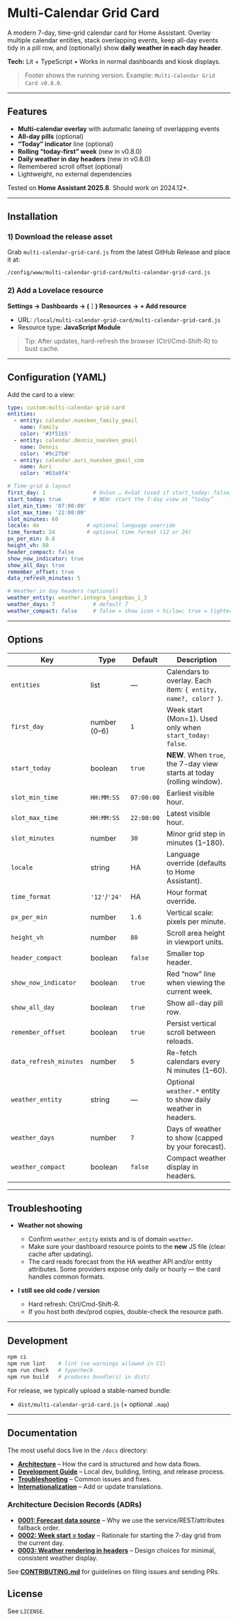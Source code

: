 # Multi-Calendar Grid Card

A modern 7-day, time-grid calendar card for Home Assistant. Overlay multiple calendar entities, stack overlapping events, keep all-day events tidy in a pill row, and (optionally) show **daily weather in each day header**.

**Tech:** Lit + TypeScript • Works in normal dashboards and kiosk displays.

> Footer shows the running version. Example: `Multi-Calendar Grid Card v0.8.0`.

---

## Features

- **Multi-calendar overlay** with automatic laneing of overlapping events
- **All-day pills** (optional)
- **“Today” indicator** line (optional)
- **Rolling “today-first” week** (new in v0.8.0)
- **Daily weather in day headers** (new in v0.8.0)
- Remembered scroll offset (optional)
- Lightweight, no external dependencies

Tested on **Home Assistant 2025.8**. Should work on 2024.12+.

---

## Installation

### 1) Download the release asset
Grab `multi-calendar-grid-card.js` from the latest GitHub Release and place it at:

```
/config/www/multi-calendar-grid-card/multi-calendar-grid-card.js
```

### 2) Add a Lovelace resource
**Settings → Dashboards → (⋮) Resources → + Add resource**

- URL: `/local/multi-calendar-grid-card/multi-calendar-grid-card.js`
- Resource type: **JavaScript Module**

> Tip: After updates, hard-refresh the browser (Ctrl/Cmd-Shift-R) to bust cache.

---

## Configuration (YAML)

Add the card to a view:

```yaml
type: custom:multi-calendar-grid-card
entities:
  - entity: calendar.nuesken_family_gmail
    name: Family
    color: '#3f51b5'
  - entity: calendar.dennis_nuesken_gmail
    name: Dennis
    color: '#9c27b0'
  - entity: calendar.auri_nuesken_gmail_com
    name: Auri
    color: '#03a9f4'

# Time-grid & layout
first_day: 1               # 0=Sun … 6=Sat (used if start_today: false)
start_today: true          # NEW: start the 7-day view at “today”
slot_min_time: '07:00:00'
slot_max_time: '22:00:00'
slot_minutes: 60
locale: de               # optional language override
time_format: 24          # optional time format (12 or 24)
px_per_min: 0.8
height_vh: 80
header_compact: false
show_now_indicator: true
show_all_day: true
remember_offset: true
data_refresh_minutes: 5

# Weather in day headers (optional)
weather_entity: weather.integra_langsbau_1_3
weather_days: 7            # default 7
weather_compact: false     # false = show icon + hi/low; true = tighter
```

---

## Options

| Key                    | Type            | Default | Description |
|------------------------|-----------------|---------|-------------|
| `entities`             | list            | —       | Calendars to overlay. Each item: `{ entity, name?, color? }`. |
| `first_day`            | number (0–6)    | `1`     | Week start (Mon=1). Used only when `start_today: false`. |
| `start_today`          | boolean         | `true`  | **NEW**. When `true`, the 7-day view starts at today (rolling window). |
| `slot_min_time`        | `HH:MM:SS`      | `07:00:00` | Earliest visible hour. |
| `slot_max_time`        | `HH:MM:SS`      | `22:00:00` | Latest visible hour. |
| `slot_minutes`         | number          | `30`    | Minor grid step in minutes (1–180). |
| `locale`               | string          | HA      | Language override (defaults to Home Assistant). |
| `time_format`          | `'12'`/`'24'`   | HA      | Hour format override. |
| `px_per_min`           | number          | `1.6`   | Vertical scale: pixels per minute. |
| `height_vh`            | number          | `80`    | Scroll area height in viewport units. |
| `header_compact`       | boolean         | `false` | Smaller top header. |
| `show_now_indicator`   | boolean         | `true`  | Red “now” line when viewing the current week. |
| `show_all_day`         | boolean         | `true`  | Show all-day pill row. |
| `remember_offset`      | boolean         | `true`  | Persist vertical scroll between reloads. |
| `data_refresh_minutes` | number          | `5`     | Re-fetch calendars every N minutes (1–60). |
| `weather_entity`       | string          | —       | Optional `weather.*` entity to show daily weather in headers. |
| `weather_days`         | number          | `7`     | Days of weather to show (capped by your forecast). |
| `weather_compact`      | boolean         | `false` | Compact weather display in headers. |

---

## Troubleshooting

- **Weather not showing**
  - Confirm `weather_entity` exists and is of domain `weather`.
  - Make sure your dashboard resource points to the **new** JS file (clear cache after updating).
  - The card reads forecast from the HA weather API and/or entity attributes. Some providers expose only daily or hourly — the card handles common formats.

- **I still see old code / version**
  - Hard refresh: Ctrl/Cmd-Shift-R.
  - If you host both dev/prod copies, double-check the resource path.

---

## Development

```bash
npm ci
npm run lint    # lint (no warnings allowed in CI)
npm run check   # typecheck
npm run build   # produces bundle(s) in dist/
```

For release, we typically upload a stable-named bundle:
- `dist/multi-calendar-grid-card.js` (+ optional `.map`)

---

## Documentation

The most useful docs live in the `/docs` directory:

- **[Architecture](docs/ARCHITECTURE.md)** – How the card is structured and how data flows.
- **[Development Guide](docs/DEVELOPMENT.md)** – Local dev, building, linting, and release process.
- **[Troubleshooting](docs/TROUBLESHOOTING.md)** – Common issues and fixes.
- **[Internationalization](docs/I18N.md)** – Add or update translations.

### Architecture Decision Records (ADRs)

- **[0001: Forecast data source](docs/adr/0001-forecast-data-source.md)** – Why we use the service/REST/attributes fallback order.
- **[0002: Week start = today](docs/adr/0002-week-start-today.md)** – Rationale for starting the 7-day grid from the current day.
- **[0003: Weather rendering in headers](docs/adr/0003-weather-rendering-in-headers.md)** – Design choices for minimal, consistent weather display.

See **[CONTRIBUTING.md](CONTRIBUTING.md)** for guidelines on filing issues and sending PRs.


## License

See `LICENSE`.
